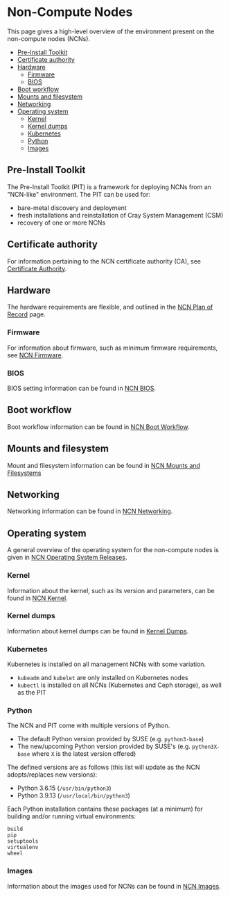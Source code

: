 # Non-Compute Nodes

This page gives a high-level overview of the environment present on the non-compute nodes (NCNs).

* [Pre-Install Toolkit](#pre-install-toolkit)
* [Certificate authority](#certificate-authority)
* [Hardware](#hardware)
  * [Firmware](#firmware)
  * [BIOS](#bios)
* [Boot workflow](#boot-workflow)
* [Mounts and filesystem](#mounts-and-filesystem)
* [Networking](#networking)
* [Operating system](#operating-system)
  * [Kernel](#kernel)
  * [Kernel dumps](#kernel-dumps)
  * [Kubernetes](#kubernetes)
  * [Python](#python)
  * [Images](#images)

## Pre-Install Toolkit

The Pre-Install Toolkit (PIT) is a framework for deploying NCNs from an "NCN-like" environment.
The PIT can be used for:

* bare-metal discovery and deployment
* fresh installations and reinstallation of Cray System Management (CSM)
* recovery of one or more NCNs

## Certificate authority

For information pertaining to the NCN certificate authority (CA), see [Certificate Authority](certificate_authority.md).

## Hardware

The hardware requirements are flexible, and outlined in the [NCN Plan of Record](ncn_plan_of_record.md) page.

### Firmware

For information about firmware, such as minimum firmware requirements, see [NCN Firmware](ncn_firmware.md).

### BIOS

BIOS setting information can be found in [NCN BIOS](ncn_bios.md).

## Boot workflow

Boot workflow information can be found in [NCN Boot Workflow](ncn_boot_workflow.md).

## Mounts and filesystem

Mount and filesystem information can be found in [NCN Mounts and Filesystems](ncn_mounts_and_filesystems.md)

## Networking

Networking information can be found in [NCN Networking](ncn_networking.md).

## Operating system

A general overview of the operating system for the non-compute nodes is given in [NCN Operating System Releases](ncn_operating_system_releases.md).

### Kernel

Information about the kernel, such as its version and parameters, can be found in [NCN Kernel](ncn_kernel.md).

### Kernel dumps

Information about kernel dumps can be found in [Kernel Dumps](ncn_kdump.md).

### Kubernetes

Kubernetes is installed on all management NCNs with some variation.

* `kubeadm` and `kubelet` are only installed on Kubernetes nodes
* `kubectl` is installed on all NCNs (Kubernetes and Ceph storage), as well as the PIT

### Python

The NCN and PIT come with multiple versions of Python.

* The default Python version provided by SUSE (e.g. `python3-base`)
* The new/upcoming Python version provided by SUSE's (e.g. `python3X-base` where `X` is the latest version offered)

The defined versions are as follows (this list will update as the NCN adopts/replaces new versions):

* Python 3.6.15 (`/usr/bin/python3`)
* Python 3.9.13 (`/usr/local/bin/python3`)

Each Python installation contains these packages (at a minimum) for building and/or running virtual environments:

```text
build
pip
setuptools
virtualenv
wheel
```

### Images

Information about the images used for NCNs can be found in [NCN Images](ncn_images.md).
